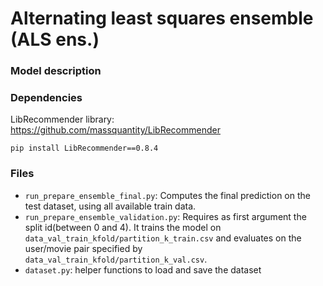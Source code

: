 # Alternating least squares ensemble (ALS ens.)

### Model description


### Dependencies
LibRecommender library: https://github.com/massquantity/LibRecommender
```
pip install LibRecommender==0.8.4
```

### Files
 - `run_prepare_ensemble_final.py`: Computes the final prediction on the test dataset, using all available train data.
 - `run_prepare_ensemble_validation.py`: Requires as first argument the split id(between 0 and 4). It trains the model on `data_val_train_kfold/partition_k_train.csv` and evaluates on the user/movie pair specified by `data_val_train_kfold/partition_k_val.csv`.
 - `dataset.py`: helper functions to load and save the dataset